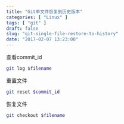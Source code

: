 ```yaml
---
title: "Git单文件恢复到历史版本"
categories: [ "Linux" ]
tags: [ "git" ]
draft: false
slug: "git-single-file-restore-to-history"
date: "2017-02-07 13:23:00"
---
```


查看commit_id
```bash
git log $filename  
```
重置文件
```bash
git reset $commit_id  
```
恢复文件
```bash
git checkout $filename  
```